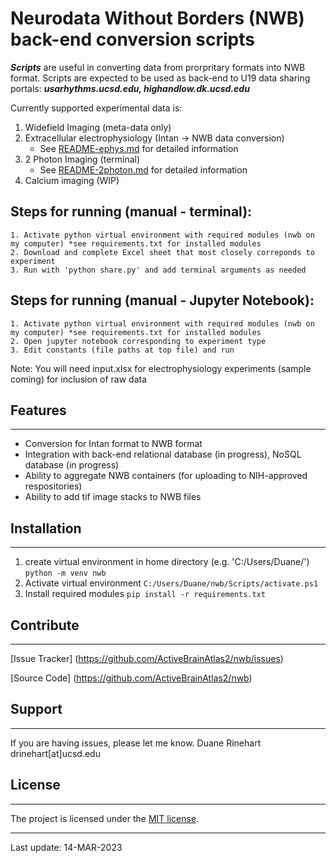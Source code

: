 # **Neurodata Without Borders (NWB) back-end conversion scripts**

***Scripts*** are useful in converting data from prorpritary formats into NWB format.  Scripts are expected to be used as back-end to U19 data sharing portals: ***usarhythms.ucsd.edu, highandlow.dk.ucsd.edu***

Currently supported experimental data is:
1. Widefield Imaging (meta-data only)
2. Extracellular electrophysiology (Intan -> NWB data conversion)
    + See [README-ephys.md](README-ephys.md) for detailed information
3. 2 Photon Imaging (terminal)
   + See [README-2photon.md](README-2photon.md) for detailed information
4. Calcium imaging (WIP)

## Steps for running (manual - terminal):

    1. Activate python virtual environment with required modules (nwb on my computer) *see requirements.txt for installed modules
    2. Download and complete Excel sheet that most closely correponds to experiment
    3. Run with 'python share.py' and add terminal arguments as needed


## Steps for running (manual - Jupyter Notebook):

    1. Activate python virtual environment with required modules (nwb on my computer) *see requirements.txt for installed modules
    2. Open jupyter notebook corresponding to experiment type
    3. Edit constants (file paths at top file) and run

Note: You will need input.xlsx for electrophysiology experiments (sample coming) for inclusion of raw data


## Features

---

- Conversion for Intan format to NWB format
- Integration with back-end relational database (in progress), NoSQL database (in progress)
- Ability to aggregate NWB containers (for uploading to NIH-approved respositories)
- Ability to add tif image stacks to NWB files

## Installation

---

1. create virtual environment in home directory (e.g. 'C:/Users/Duane/')
`python -m venv nwb`
2. Activate virtual environment
`C:/Users/Duane/nwb/Scripts/activate.ps1`
3. Install required modules
`pip install -r requirements.txt`

## Contribute

---

[Issue Tracker] (https://github.com/ActiveBrainAtlas2/nwb/issues)

[Source Code] (https://github.com/ActiveBrainAtlas2/nwb)

## Support

---

If you are having issues, please let me know.
Duane Rinehart
drinehart[at]ucsd.edu

## License

---
The project is licensed under the [MIT license](https://mit-license.org/).

---
Last update: 14-MAR-2023